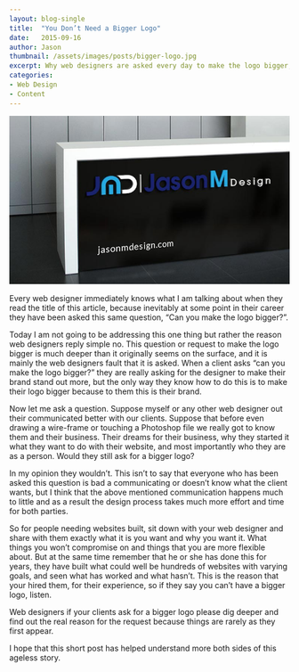 ```yaml
---
layout: blog-single
title:  "You Don’t Need a Bigger Logo"
date:   2015-09-16
author: Jason
thumbnail: /assets/images/posts/bigger-logo.jpg
excerpt: Why web designers are asked every day to make the logo bigger, and why you should say no.
categories:
- Web Design
- Content
---
```


![Jason M Design Big Logo](/assets/images/posts/bigger-logo.jpg)

Every web designer immediately knows what I am talking about when they read the title of this article, because inevitably at some point in their career they have been asked this same question, “Can you make the logo bigger?”.

Today I am not going to be addressing this one thing but rather the reason web designers reply simple no. This question or request to make the logo bigger is much deeper than it originally seems on the surface, and it is mainly the web designers fault that it is asked. When a client asks “can you make the logo bigger?” they are really asking for the designer to make their brand stand out more, but the only way they know how to do this is to make their logo bigger because to them this is their brand.

Now let me ask a question. Suppose myself or any other web designer out their communicated better with our clients. Suppose that before even drawing a wire-frame or touching a Photoshop file we really got to know them and their business. Their dreams for their business, why they started it what they want to do with their website, and most importantly who they are as a person. Would they still ask for a bigger logo?

In my opinion they wouldn’t. This isn’t to say that everyone who has been asked this question is bad a communicating or doesn’t know what the client wants, but I think that the above mentioned communication happens much to little and as a result the design process takes much more effort and time for both parties.

So for people needing websites built, sit down with your web designer and share with them exactly what it is you want and why you want it. What things you won’t compromise on and things that you are more flexible about. But at the same time remember that he or she has done this for years, they have built what could well be hundreds of websites with varying goals, and seen what has worked and what hasn’t. This is the reason that your hired them, for their experience, so if they say you can’t have a bigger logo, listen.

Web designers if your clients ask for a bigger logo please dig deeper and find out the real reason for the request because things are rarely as they first appear.

I hope that this short post has helped understand more both sides of this ageless story.
